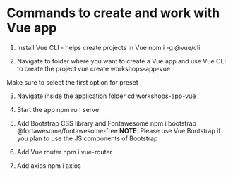 # Commands to create and work with Vue app

1. Install Vue CLI - helps create projects in Vue
npm i -g @vue/cli

2. Navigate to folder where you want to create a Vue app and use Vue CLI to create the project
vue create workshops-app-vue

Make sure to select the first option for preset 

3. Navigate inside the application folder
cd workshops-app-vue

4. Start the app
npm run serve

5. Add Bootstrap CSS library and Fontawesome
npm i bootstrap @fortawesome/fontawesome-free
__NOTE__: Please use Vue Bootstrap if you plan to use the JS components of Bootstrap

6. Add Vue router
npm i vue-router

7. Add axios
npm i axios
